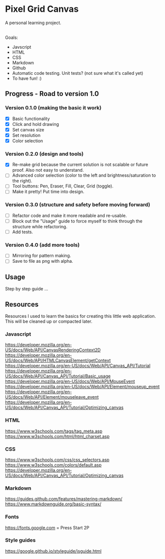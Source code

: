 # Pixel Grid Canvas
A personal learning project.<br/>
<br/>

Goals:
* Javscript
* HTML
* CSS
* Markdown
* Github
* Automatic code testing. Unit tests? (not sure what it's called yet)
* To have fun! :)

## Progress - Road to version 1.0

### Version 0.1.0 (making the basic it work)
 - [x] Basic functionality 
 - [x] Click and hold drawing
 - [x] Set canvas size
 - [x] Set resolution
 - [x] Color selection

### Version 0.2.0 (design and tools)
- [x] Re-make grid because the current solution is not scalable or future proof. Also not easy to understand.
- [ ] Advanced color selection (color to the left and brightness/saturation to the right).
- [ ] Tool buttons: Pen, Eraser, Fill, Clear, Grid (toggle).
- [ ] Make it pretty! Put time into design.

### Version 0.3.0 (structure and safety before moving forward)
- [ ] Refactor code and make it more readable and re-usable.
- [ ] Block out the "Usage" guide to force myself to think through the structure while refactoring.
- [ ] Add tests.

### Version 0.4.0 (add more tools)
- [ ] Mirroring for pattern making.
- [ ] Save to file as png with alpha.

## Usage
Step by step guide ...<br/>

## Resources
Resources I used to learn the basics for creating this little web application. This will be cleaned up or compacted later.<br/>

### Javascript
https://developer.mozilla.org/en-US/docs/Web/API/CanvasRenderingContext2D  
https://developer.mozilla.org/en-US/docs/Web/API/HTMLCanvasElement/getContext  
https://developer.mozilla.org/en-US/docs/Web/API/Canvas_API/Tutorial  
https://developer.mozilla.org/en-US/docs/Web/API/Canvas_API/Tutorial/Basic_usage  
https://developer.mozilla.org/en-US/docs/Web/API/MouseEvent  
https://developer.mozilla.org/en-US/docs/Web/API/Element/mouseup_event  
https://developer.mozilla.org/en-US/docs/Web/API/Element/mouseleave_event  
https://developer.mozilla.org/en-US/docs/Web/API/Canvas_API/Tutorial/Optimizing_canvas  

### HTML
https://www.w3schools.com/tags/tag_meta.asp  
https://www.w3schools.com/html/html_charset.asp  

### CSS
https://www.w3schools.com/css/css_selectors.asp  
https://www.w3schools.com/colors/default.asp  
https://developer.mozilla.org/en-US/docs/Web/API/Canvas_API/Tutorial/Optimizing_canvas  

### Markdown
https://guides.github.com/features/mastering-markdown/  
https://www.markdownguide.org/basic-syntax/  

### Fonts
https://fonts.google.com = Press Start 2P

### Style guides
https://google.github.io/styleguide/jsguide.html  
